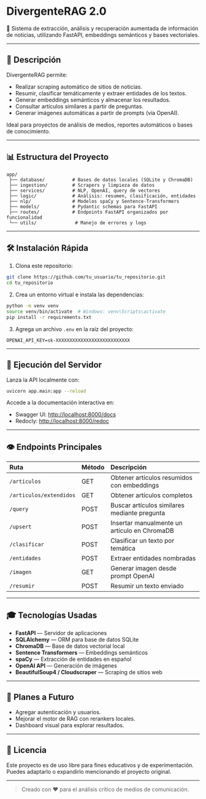 # DivergenteRAG 2.0

🚀 Sistema de extracción, análisis y recuperación aumentada de información de noticias, utilizando FastAPI, embeddings semánticos y bases vectoriales.

---

## 📙 Descripción

DivergenteRAG permite:
- Realizar scraping automático de sitios de noticias.
- Resumir, clasificar temáticamente y extraer entidades de los textos.
- Generar embeddings semánticos y almacenar los resultados.
- Consultar artículos similares a partir de preguntas.
- Generar imágenes automáticas a partir de prompts (vía OpenAI).

Ideal para proyectos de análisis de medios, reportes automáticos o bases de conocimiento.

---

## 📊 Estructura del Proyecto

```plaintext
app/
 ├── database/          # Bases de datos locales (SQLite y ChromaDB)
 ├── ingestion/         # Scrapers y limpieza de datos
 ├── services/          # NLP, OpenAI, query de vectores
 ├── logic/             # Análisis: resumen, clasificación, entidades
 ├── nlp/               # Modelos spaCy y Sentence-Transformers
 ├── models/            # Pydantic schemas para FastAPI
 ├── routes/            # Endpoints FastAPI organizados por funcionalidad
 └── utils/              # Manejo de errores y logs
```

---

## 🛠️ Instalación Rápida

1. Clona este repositorio:

```bash
git clone https://github.com/tu_usuario/tu_repositorio.git
cd tu_repositorio
```

2. Crea un entorno virtual e instala las dependencias:

```bash
python -m venv venv
source venv/bin/activate  # Windows: venv\Scripts\activate
pip install -r requirements.txt
```

3. Agrega un archivo `.env` en la raíz del proyecto:

```dotenv
OPENAI_API_KEY=sk-XXXXXXXXXXXXXXXXXXXXXXXXXXX
```

---

## 🚀 Ejecución del Servidor

Lanza la API localmente con:

```bash
uvicorn app.main:app --reload
```

Accede a la documentación interactiva en:
- Swagger UI: [http://localhost:8000/docs](http://localhost:8000/docs)
- Redocly: [http://localhost:8000/redoc](http://localhost:8000/redoc)

---

## 👁️ Endpoints Principales

| Ruta                  | Método | Descripción |
|:----------------------|:--------|:------------|
| `/articulos`           | GET     | Obtener artículos resumidos con embeddings |
| `/articulos/extendidos`| GET     | Obtener artículos completos |
| `/query`               | POST    | Buscar artículos similares mediante pregunta |
| `/upsert`              | POST    | Insertar manualmente un artículo en ChromaDB |
| `/clasificar`          | POST    | Clasificar un texto por temática |
| `/entidades`           | POST    | Extraer entidades nombradas |
| `/imagen`              | GET     | Generar imagen desde prompt OpenAI |
| `/resumir`             | POST    | Resumir un texto enviado |

---

## 🎓 Tecnologías Usadas

- **FastAPI** — Servidor de aplicaciones
- **SQLAlchemy** — ORM para base de datos SQLite
- **ChromaDB** — Base de datos vectorial local
- **Sentence Transformers** — Embeddings semánticos
- **spaCy** — Extracción de entidades en español
- **OpenAI API** — Generación de imágenes
- **BeautifulSoup4 / Cloudscraper** — Scraping de sitios web

---

## 📆 Planes a Futuro

- Agregar autenticación y usuarios.
- Mejorar el motor de RAG con rerankers locales.
- Dashboard visual para explorar resultados.

---

## 📘 Licencia

Este proyecto es de uso libre para fines educativos y de experimentación. Puedes adaptarlo o expandirlo mencionando el proyecto original.

---

> Creado con ❤️ para el análisis crítico de medios de comunicación.